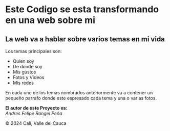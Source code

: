 # **Este Codigo se esta transformando en una web sobre mi**

## La web va a hablar sobre varios temas en mi vida

Los temas principales son:

-  Quien soy
-  De donde soy
-  Mis gustos
-  Fotos y Videos
-  Mis redes

En cada uno de los temas nombrados anteriormente va a contener un pequeño parrafo donde este espresado cada tema y una o varias fotos.

**El autor de este Proyecto es:**  
_Andres Felipe Rangel Peña_

:copyright: 2024 Cali, Valle del Cauca
